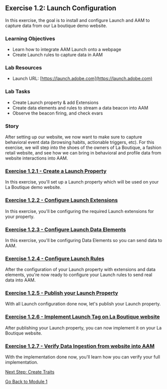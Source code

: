 ## Exercise 1.2: Launch Configuration
In this exercise, the goal is to install and configure Launch and AAM to capture data from our La boutique demo website.

### Learning Objectives

- Learn how to integrate AAM Launch onto a webpage
- Create Launch rules to capture data in AAM

### Lab Resources

- Launch URL: [https://launch.adobe.com](https://launch.adobe.com)

### Lab Tasks

- Create Launch property & add Extensions
- Create data elements and rules to stream a data beacon into AAM
- Observe the beacon firing, and check evars 


### Story

After setting up our website, we now want to make sure to capture behavioral event data (browsing habits, actionable triggers, etc). For this exercise, we will step into the shoes of the owners of La Boutique, a fashion retail website, and see how we can bring in behavioral and profile data from website interactions into AAM.

### [Exercise 1.2.1 - Create a Launch Property](./ex1.md)
In this exercise, you'll set up a Launch property which will be used on your La Boutique demo website.

### [Exercise 1.2.2 - Configure Launch Extensions](./ex2.md)
In this exercise, you'll be configuring the required Launch extensions for your property.

### [Exercise 1.2.3 - Configure Launch Data Elements](./ex3.md)
In this exercise, you'll be configuring Data Elements so you can send data to AAM.

### [Exercise 1.2.4 - Configure Launch Rules](./ex5.md)
After the configuration of your Launch property with extensions and data elements, you're now ready to configure your Launch rules to send real data into AAM.

### [Exercise 1.2.5 - Publish your Launch Property](./ex6.md)
With all Launch configuration done now, let's publish your Launch property.

### [Exercise 1.2.6 - Implement Launch Tag on La Boutique website](./ex7.md)
After publishing your Launch property, you can now implement it on your La Boutique website.

### [Exercise 1.2.7 - Verify Data Ingestion from website into AAM](./ex8.md)
With the implementation done now, you'll learn how you can verify your full implementation.

[Next Step: Create Traits](../create_traits)

[Go Back to Module 1](../README.md)
